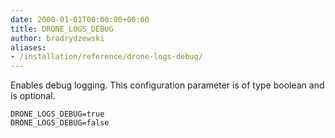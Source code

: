 ```yaml
---
date: 2000-01-01T00:00:00+00:00
title: DRONE_LOGS_DEBUG
author: bradrydzewski
aliases:
- /installation/reference/drone-logs-debug/
---
```


Enables debug logging. This configuration parameter is of type boolean and is optional.

```
DRONE_LOGS_DEBUG=true
DRONE_LOGS_DEBUG=false
```